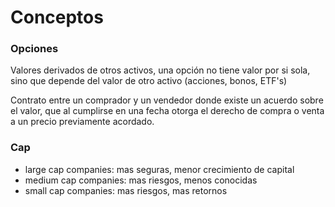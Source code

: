 # Conceptos

### Opciones
Valores derivados de otros activos, una opción no tiene valor por si sola, sino que depende del valor de otro activo (acciones, bonos, ETF's)

Contrato entre un comprador y un vendedor donde existe un acuerdo sobre el valor, que al cumplirse en una fecha otorga el derecho de compra o venta a un precio previamente acordado.

### Cap
- large cap companies: mas seguras, menor crecimiento de capital
- medium cap companies: mas riesgos, menos conocidas
- small cap companies: mas riesgos, mas retornos 